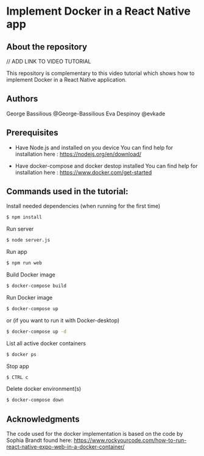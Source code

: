 # Implement Docker in a React Native app 

## About the repository

// ADD LINK TO VIDEO TUTORIAL 

This repository is complementary to this video tutorial which shows how to implement Docker in a React Native application. 

## Authors 

George Bassilious @George-Bassilious
Eva Despinoy @evkade

## Prerequisites 

- Have Node.js and installed on you device
You can find help for installation here : https://nodejs.org/en/download/

- Have docker-compose and docker destop installed 
You can find help for installation here : https://www.docker.com/get-started

## Commands used in the tutorial: 

Install needed dependencies (when running for the first time) 
```bash
$ npm install 
```

Run server
```bash
$ node server.js 
```

Run app
```bash
$ npm run web 
```

Build Docker image
```bash
$ docker-compose build
```

Run Docker image
```bash
$ docker-compose up
```
or (if you want to run it with Docker-desktop)
```bash
$ docker-compose up -d
```

List all active docker containers
```bash
$ docker ps
```

Stop app 
```bash
$ CTRL c
```

Delete docker environment(s)
```bash
$ docker-compose down
```

## Acknowledgments 
The code used for the docker implementation is based on the code by Sophia Brandt found here: https://www.rockyourcode.com/how-to-run-react-native-expo-web-in-a-docker-container/
